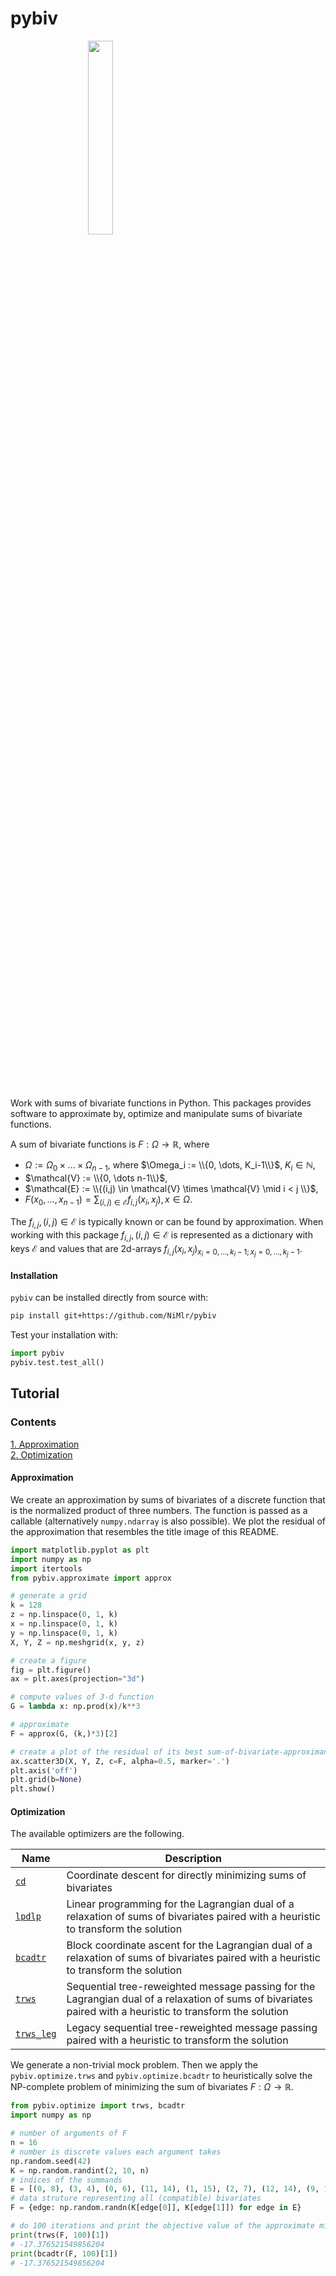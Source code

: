 # pybiv

<div style="width: 43%; height: 43%; overflow: hidden"><img align="right" style="width: 43%; height: 43%" src="https://github.com/user-attachments/assets/7ca6ec08-77e4-4782-920b-d548f9455786"></div>

Work with sums of bivariate functions in Python.
This packages provides software to approximate by, optimize and manipulate sums of bivariate functions.

A sum of bivariate functions is $F: \Omega \to \mathbb{R}$, where
* $\Omega := \Omega_0 \times \dots \times \Omega_{n-1}$, where $\Omega_i := \\{0, \dots, K_i-1\\}$, $K_i \in \mathbb{N}$,
* $\mathcal{V} := \\{0, \dots n-1\\}$,
* $\mathcal{E} := \\{(i,j) \in \mathcal{V} \times \mathcal{V} \mid i < j \\}$,
* $F(x_0, \dots, x_{n-1}) = \sum_{(i,j) \in \mathcal{E}} f_{i, j}(x_i, x_j), x \in \Omega$.

The $f_{i,j}, (i,j) \in \mathcal{E}$ is typically known or can be found by approximation.
When working with this package $f_{i,j}, (i,j) \in \mathcal{E}$ is represented as a dictionary with
keys $\mathcal{E}$ and values that are 2d-arrays $f_{i,j}(x_i,x_j)_{x_i=0,\dots, k_i-1; x_j=0, \dots,k_j-1}$.

#### Installation

`pybiv` can be installed directly from source with:
```sh
pip install git+https://github.com/NiMlr/pybiv
```

Test your installation with:
```python
import pybiv
pybiv.test.test_all()
```

## Tutorial

### Contents
[1. Approximation](#approximation)  
[2. Optimization](#optimization)  

#### Approximation

We create an approximation by sums of bivariates of a discrete function that is the normalized product of three numbers.
The function is passed as a callable (alternatively `numpy.ndarray` is also possible).
We plot the residual of the approximation that resembles the title image of this README.

```python
import matplotlib.pyplot as plt
import numpy as np
import itertools
from pybiv.approximate import approx

# generate a grid
k = 128
z = np.linspace(0, 1, k)
x = np.linspace(0, 1, k)
y = np.linspace(0, 1, k)
X, Y, Z = np.meshgrid(x, y, z)

# create a figure
fig = plt.figure()
ax = plt.axes(projection="3d")

# compute values of 3-d function
G = lambda x: np.prod(x)/k**3

# approximate
F = approx(G, (k,)*3)[2]

# create a plot of the residual of its best sum-of-bivariate-approximant
ax.scatter3D(X, Y, Z, c=F, alpha=0.5, marker='.')
plt.axis('off')
plt.grid(b=None)
plt.show()
```

#### Optimization

The available optimizers are the following.

| Name | Description |  
|-------|-----------|
| [`cd`](https://github.com/NiMlr/pybiv/blob/main/pybiv/optimize/cd.py) | Coordinate descent for directly minimizing sums of bivariates |
| [`lpdlp`](https://github.com/NiMlr/pybiv/blob/main/pybiv/optimize/lpdlp.py) | Linear programming for the Lagrangian dual of a relaxation of sums of bivariates paired with a heuristic to transform the solution |
| [`bcadtr`](https://github.com/NiMlr/pybiv/blob/main/pybiv/optimize/bcadtr.py) | Block coordinate ascent for the Lagrangian dual of a relaxation of sums of bivariates paired with a heuristic to transform the solution |
| [`trws`](https://github.com/NiMlr/pybiv/blob/main/pybiv/optimize/trws.py) | Sequential tree-reweighted message passing for the Lagrangian dual of a relaxation of sums of bivariates paired with a heuristic to transform the solution |
| [`trws_leg`](https://github.com/NiMlr/pybiv/blob/main/pybiv/optimize/trws.py) | Legacy sequential tree-reweighted message passing paired with a heuristic to transform the solution |

We generate a non-trivial mock problem.
Then we apply the `pybiv.optimize.trws` and `pybiv.optimize.bcadtr` to heuristically solve the NP-complete problem of minimizing the sum of bivariates $F:\Omega \to \mathbb{R}$.

```python
from pybiv.optimize import trws, bcadtr
import numpy as np

# number of arguments of F
n = 16
# number is discrete values each argument takes
np.random.seed(42)
K = np.random.randint(2, 10, n)
# indices of the summands
E = [(0, 8), (3, 4), (0, 6), (11, 14), (1, 15), (2, 7), (12, 14), (9, 10), (5, 14), (3, 13)]
# data struture representing all (compatible) bivariates
F = {edge: np.random.randn(K[edge[0]], K[edge[1]]) for edge in E}

# do 100 iterations and print the objective value of the approximate minimizer
print(trws(F, 100)[1])
# -17.376521549856204
print(bcadtr(F, 100)[1])
# -17.376521549856204
```

